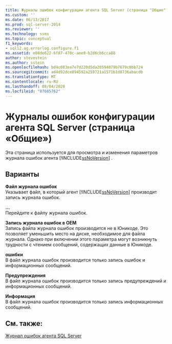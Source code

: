 ```yaml
---
title: Журналы ошибок конфигурации агента SQL Server (страница "Общие") | Документация Майкрософт
ms.custom: ''
ms.date: 06/13/2017
ms.prod: sql-server-2014
ms.reviewer: ''
ms.technology: ssms
ms.topic: conceptual
f1_keywords:
- sql12.ag.errorlog.configure.f1
ms.assetid: e08de622-6f87-470c-aee0-b2d6cb6cca88
author: stevestein
ms.author: sstein
ms.openlocfilehash: bd4c083ea7e7d220d5da20594079b7679c0bb724
ms.sourcegitcommit: ad4d92dce894592a259721a1571b1d8736abacdb
ms.translationtype: MT
ms.contentlocale: ru-RU
ms.lasthandoff: 08/04/2020
ms.locfileid: "87665762"
---
```

# <a name="configure-sql-server-agent-error-logs-general-page"></a>Журналы ошибок конфигурации агента SQL Server (страница «Общие»)
  Эта страница используется для просмотра и изменения параметров журнала ошибок агента [!INCLUDE[ssNoVersion](../../includes/ssnoversion-md.md)] .  
  
## <a name="options"></a>Варианты  
 **Файл журнала ошибок**  
 Указывает файл, в который агент [!INCLUDE[ssNoVersion](../../includes/ssnoversion-md.md)] производит запись журнала ошибок.  
  
 **...**  
 Перейдите к файлу журнала ошибок.  
  
 **Запись журнала ошибок в OEM**  
 Запись файла журнала ошибок производится не в Юникоде. Это позволяет уменьшить место на диске, необходимое для файла журнала. Однако при включении этого параметра могут возникнуть трудности с чтением сообщений, содержащих данные в Юникоде.  
  
 **ошибки**  
 В файл журнала ошибок производится только запись ошибок и информационных сообщений.  
  
 **Предупреждения**  
 В файл журнала ошибок производится только запись предупреждений и информационных сообщений.  
  
 **Информация**  
 В файл журнала ошибок производится только запись информационных сообщений.  
  
## <a name="see-also"></a>См. также:  
 [Журнал ошибок агента SQL Server](sql-server-agent-error-log.md)  
  
  
